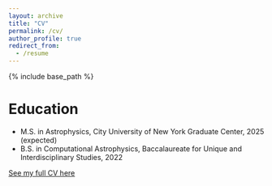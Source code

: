 ```yaml
---
layout: archive
title: "CV"
permalink: /cv/
author_profile: true
redirect_from:
  - /resume
---
```


{% include base_path %}

Education
======
* M.S. in Astrophysics, City University of New York Graduate Center, 2025 (expected)
* B.S. in Computational Astrophysics, Baccalaureate for Unique and Interdisciplinary Studies, 2022

[See my full CV here](https://mohammadrefat23.github.io/files/CV.pdf)  

